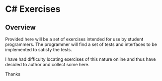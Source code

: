 # C# Exercises

## Overview

Provided here will be a set of exercises intended for use by student programmers. 
The programmer will find a set of tests and interfaces to be implemented to satisfy the tests. 

I have had difficulty locating exercises of this nature online and thus have decided to author and collect some here.

Thanks
